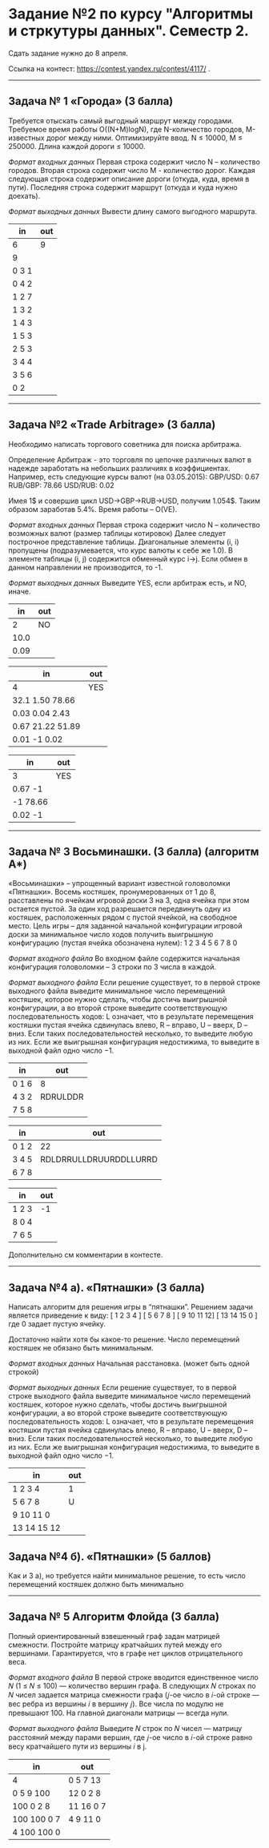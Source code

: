# Задание №2 по курсу "Алгоритмы и стркутуры данных". Семестр 2.

Сдать задание нужно до 8 апреля.

Ссылка на контест: https://contest.yandex.ru/contest/4117/ .

-----------------------------------------------------------

## Задача № 1 «Города» (3 балла)

Требуется отыскать самый выгодный маршрут между городами. Требуемое время работы O((N+M)logN), где N-количество городов, M-известных дорог между ними.
Оптимизируйте ввод.
N ≤ 10000, M ≤ 250000.
Длина каждой дороги ≤ 10000.

*Формат входных данных*
Первая строка содержит число N – количество городов.
Вторая строка содержит число M - количество дорог.
Каждая следующая строка содержит описание дороги (откуда, куда, время в пути).
Последняя строка содержит маршрут (откуда и куда нужно доехать).

*Формат выходных данных*
Вывести длину самого выгодного маршрута.

 | in   | out |
 |------|-----|
 |6     | 9   |
 |9     |     |
 |0 3 1 |     |
 |0 4 2 |     |
 |1 2 7 |     |
 |1 3 2 |     |
 |1 4 3 |     |
 |1 5 3 |     |
 |2 5 3 |     |
 |3 4 4 |     |
 |3 5 6 |     |
 |0 2   |     |


-----------------------------------------------------------

## Задача №2 «Trade Arbitrage» (3 балла)

Необходимо написать торгового советника для поиска арбитража.

Определение
Арбитраж - это торговля по цепочке различных валют в надежде заработать на небольших различиях в коэффициентах. Например, есть следующие курсы валют (на 03.05.2015):
GBP/USD: 0.67
RUB/GBP: 78.66
USD/RUB: 0.02

Имея 1$ и совершив цикл USD->GBP->RUB->USD, получим 1.054$. Таким образом заработав 5.4%.
Время работы – O(VE).

*Формат входных данных*
Первая строка содержит число N – количество возможных валют (размер таблицы котировок)
Далее следует построчное представление таблицы. Диагональные элементы (i, i) пропущены (подразумевается, что курс валюты к себе же 1.0).
В элементе таблицы (i, j) содержится обменный курс i->j.
Если обмен в данном направлении не производится, то -1.

*Формат выходных данных*
Выведите YES, если арбитраж есть, и NO, иначе.

 |  in       | out |
 |-----------|-----|
 |2          | NO  |
 |      10.0 |     |
 |0.09       |     |


 |  in                    | out |
 |------------------------|-----|
 |4                       | YES |
 |      32.1  1.50 78.66  |     |
 |0.03        0.04  2.43  |     |
 |0.67 21.22       51.89  |     |
 |0.01    -1  0.02        |     |


 |  in            | out |
 |----------------|-----|
 |3               | YES |
 |     0.67    -1 |     |
 |-1        78.66 |     |
 |0.02   -1       |     |

-----------------------------------------------------------

## Задача № 3 Восьминашки. (3 балла) (алгоритм A*)

«Восьминашки» – упрощенный вариант известной головоломки «Пятнашки». Восемь костяшек, пронумерованных от 1 до 8, расставлены по ячейкам игровой доски 3 на 3, одна ячейка при этом остается пустой. За один ход разрешается передвинуть одну из костяшек, расположенных рядом с пустой ячейкой, на свободное место. Цель игры – для заданной начальной конфигурации игровой доски за минимальное число ходов получить выигрышную конфигурацию (пустая ячейка обозначена нулем):
1 2 3
4 5 6
7 8 0

*Формат входного файла*
Во входном файле содержится начальная конфигурация головоломки – 3 строки по 3 числа в каждой.

*Формат выходного файла*
Если решение существует, то в первой строке выходного файла выведите минимальное число перемещений костяшек, которое нужно сделать, чтобы достичь выигрышной конфигурации, а во второй строке выведите соответствующую последовательность ходов: L означает, что в результате перемещения костяшки пустая ячейка сдвинулась влево, R – вправо, U – вверх, D – вниз. Если таких последовательностей несколько, то выведите любую из них. Если же выигрышная конфигурация недостижима, то выведите в выходной файл одно число −1.

 | in   |  out    |
 |------|---------|
 |0 1 6 |8        |
 |4 3 2 |RDRULDDR |
 |7 5 8 |         |

 | in   |  out                 |
 |------|----------------------|
 |0 1 2 |22                    |
 |3 4 5 |RDLDRRULLDRUURDDLLURRD|
 |6 7 8 |                      |

 | in   | out |
 |------|-----|
 |1 2 3 |-1   |
 |8 0 4 |     |
 |7 6 5 |     |

 Дополнительно см комментарии в контесте.

-----------------------------------------------------------

## Задача №4 а). «Пятнашки» (3 балла)

Написать алгоритм для решения игры в “пятнашки”. Решением задачи является приведение к виду:
[ 1  2  3  4 ]
[ 5  6  7  8 ]
[ 9  10 11 12]
[ 13 14 15 0 ]
где 0 задает пустую ячейку.

Достаточно найти хотя бы какое-то решение. Число перемещений костяшек не обязано быть минимальным.

*Формат входных данных*
Начальная расстановка. (может быть одной строкой)

*Формат выходных данных*
Если решение существует, то в первой строке выходного файла выведите минимальное число перемещений костяшек, которое нужно сделать, чтобы достичь выигрышной конфигурации, а во второй строке выведите соответствующую последовательность ходов: L означает, что в результате перемещения костяшки пустая ячейка сдвинулась влево, R – вправо, U – вверх, D – вниз. Если таких последовательностей несколько, то выведите любую из них. Если же выигрышная конфигурация недостижима, то выведите в выходной файл одно число −1.

 |   in       | out |
 |------------|-----|
 |1 2 3 4     | 1   |
 |5 6 7 8     | U   |
 |9 10 11 0   |     |
 |13 14 15 12 |     |



## Задача №4 б). «Пятнашки» (5 баллов)

Как и 3 а), но требуется найти минимальное решение, то есть число перемещений костяшек должно быть минимально

-----------------------------------------------------------

## Задача № 5 Алгоритм Флойда (3 балла)

Полный ориентированный взвешенный граф задан матрицей смежности. Постройте матрицу кратчайших путей между его вершинами. Гарантируется, что в графе нет циклов отрицательного веса.

*Формат входного файла*
В первой строке вводится единственное число 𝑁 (1 ≤ 𝑁 ≤ 100) — количество вершин графа. В следующих 𝑁 строках по 𝑁 чисел задается матрица смежности графа (𝑗-ое число в 𝑖-ой строке — вес ребра из вершины 𝑖 в вершину 𝑗). Все числа по модулю не превышают 100. На главной диагонали матрицы — всегда нули.

*Формат выходного файла*
Выведите 𝑁 строк по 𝑁 чисел — матрицу расстояний между парами вершин, где 𝑗-ое число в 𝑖-ой строке равно весу кратчайшего пути из вершины 𝑖 в j.


 |      in    |    out    |
 |------------|-----------|
 |4           | 0 5 7 13  |
 |0 5 9 100   | 12 0 2 8  |
 |100 0 2 8   | 11 16 0 7 |
 |100 100 0 7 | 4 9 11 0  |
 |4 100 100 0 |           |
